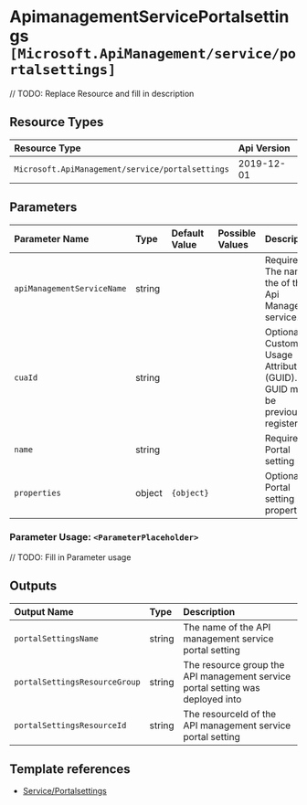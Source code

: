 # ApimanagementServicePortalsettings `[Microsoft.ApiManagement/service/portalsettings]`

// TODO: Replace Resource and fill in description

## Resource Types

| Resource Type | Api Version |
| :-- | :-- |
| `Microsoft.ApiManagement/service/portalsettings` | 2019-12-01 |

## Parameters

| Parameter Name | Type | Default Value | Possible Values | Description |
| :-- | :-- | :-- | :-- | :-- |
| `apiManagementServiceName` | string |  |  | Required. The name of the of the Api Management service. |
| `cuaId` | string |  |  | Optional. Customer Usage Attribution id (GUID). This GUID must be previously registered |
| `name` | string |  |  | Required. Portal setting name |
| `properties` | object | `{object}` |  | Optional. Portal setting properties. |

### Parameter Usage: `<ParameterPlaceholder>`

// TODO: Fill in Parameter usage

## Outputs

| Output Name | Type | Description |
| :-- | :-- | :-- |
| `portalSettingsName` | string | The name of the API management service portal setting |
| `portalSettingsResourceGroup` | string | The resource group the API management service portal setting was deployed into |
| `portalSettingsResourceId` | string | The resourceId of the API management service portal setting |

## Template references

- [Service/Portalsettings](https://docs.microsoft.com/en-us/azure/templates/Microsoft.ApiManagement/2019-12-01/service/portalsettings)
